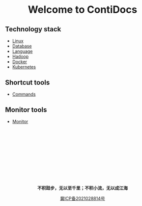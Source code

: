 <p style="text-align: center; font-size: xx-large; font-weight: bolder;">Welcome to ContiDocs</p>

## Technology stack
* [Linux](linux/README.md)
* [Database](database/README.md)
* [Language](language/README.md)
* [Hadoop](hadoop/README.md)
* [Docker](docker/README.md)
* [Kubernetes](kubernetes/README.md)

## Shortcut tools
* [Commands](shortcutTools/commands.md)

## Monitor tools
* [Monitor](monitor/README.md)

<br/><br/><br/><br/><br/><br/><br/><br/><br/><br/>

<p style="text-align: center; font-weight: bolder;">不积跬步，无以至千里；不积小流，无以成江海</p>
<p style="text-align: center" ><a href="https://beian.miit.gov.cn">冀ICP备2021028814号</a></p>
